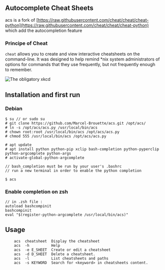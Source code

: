 ## Autocomplete Cheat Sheets 

acs is a fork of [https://raw.githubusercontent.com/cheat/cheat/cheat-python](https://raw.githubusercontent.com/cheat/cheat/cheat-python) which add the autocompletion feature

### Principe of Cheat 
`cheat` allows you to create and view interactive cheatsheets on the
command-line. It was designed to help remind \*nix system administrators of
options for commands that they use frequently, but not frequently enough to
remember.

![The obligatory xkcd](http://imgs.xkcd.com/comics/tar.png 'The obligatory xkcd')


## Installation and first run

### Debian

    $ su // or sudo su
    # git clone https://github.com/Marcel-Brouette/acs.git /opt/acs/ 
    # ln -s /opt/acs/acs.py /usr/local/bin/acs
    # chown root:root /usr/local/bin/acs /opt/acs/acs.py
    # chmod 555 /usr/local/bin/acs /opt/acs/acs.py

    # apt update
    # apt install python python-pip xclip bash-completion python-pyperclip python-argcomplete python-args
    # activate-global-python-argcomplete

    // bash_completion must be run by your user's .bashrc
    // run a new terminal in order to enable the python completion

    $ acs

### Enable completion on zsh

    // in .zsh file : 
    autoload bashcompinit
    bashcompinit
    eval "$(register-python-argcomplete /usr/local/bin/acs)"

## Usage

        acs  cheatsheet  Display the cheatsheet
        acs  -h          Help
        acs  -e E_SHEET  Create or edit a cheatsheet
        acs  -d D_SHEET  Delete a cheatsheet.
        acs  -l          List cheatsheets and paths
        acs  -s KEYWORD  Search for <keyword> in cheatsheets content.




